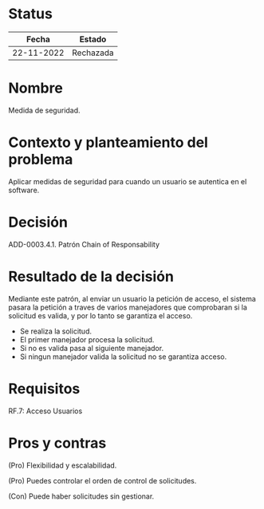# Status

| Fecha | Estado |
| --- | --- |
| 22-11-2022 | Rechazada |

# Nombre

Medida de seguridad.

# Contexto y planteamiento del problema

Aplicar medidas de seguridad para cuando un usuario se autentica en el software.

# Decisión

ADD-0003.4.1. Patrón Chain of Responsability

# Resultado de la decisión

Mediante este patrón, al enviar un usuario la petición de acceso, el sistema pasara la petición a traves de varios manejadores que 
comprobaran si la solicitud es valida, y por lo tanto se garantiza el acceso.

- Se realiza la solicitud.
- El primer manejador procesa la solicitud.
- Si no es valida pasa al siguiente manejador.
- Si ningun manejador valida la solicitud no se garantiza acceso.

# Requisitos

RF.7: Acceso Usuarios


# Pros y contras
(Pro) Flexibilidad y escalabilidad.

(Pro) Puedes controlar el orden de control de solicitudes.

(Con) Puede haber solicitudes sin gestionar.
